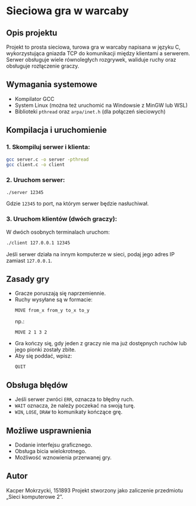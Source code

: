 # Sieciowa gra w warcaby

## Opis projektu
Projekt to prosta sieciowa, turowa gra w warcaby napisana w języku C, wykorzystująca gniazda TCP do komunikacji między klientami a serwerem. Serwer obsługuje wiele równoległych rozgrywek, waliduje ruchy oraz obsługuje rozłączenie graczy.

## Wymagania systemowe
- Kompilator GCC
- System Linux (można też uruchomić na Windowsie z MinGW lub WSL)
- Biblioteki `pthread` oraz `arpa/inet.h` (dla połączeń sieciowych)

## Kompilacja i uruchomienie

### 1. Skompiluj serwer i klienta:
```bash
gcc server.c -o server -pthread
gcc client.c -o client
```

### 2. Uruchom serwer:
```bash
./server 12345
```
Gdzie `12345` to port, na którym serwer będzie nasłuchiwał.

### 3. Uruchom klientów (dwóch graczy):
W dwóch osobnych terminalach uruchom:
```bash
./client 127.0.0.1 12345
```
Jeśli serwer działa na innym komputerze w sieci, podaj jego adres IP zamiast `127.0.0.1`.

## Zasady gry
- Gracze poruszają się naprzemiennie.
- Ruchy wysyłane są w formacie:
  ```
  MOVE from_x from_y to_x to_y
  ```
  np.:
  ```
  MOVE 2 1 3 2
  ```
- Gra kończy się, gdy jeden z graczy nie ma już dostępnych ruchów lub jego pionki zostały zbite.
- Aby się poddać, wpisz:
  ```
  QUIT
  ```

## Obsługa błędów
- Jeśli serwer zwróci `ERR`, oznacza to błędny ruch.
- `WAIT` oznacza, że należy poczekać na swoją turę.
- `WIN`, `LOSE`, `DRAW` to komunikaty kończące grę.

## Możliwe usprawnienia
- Dodanie interfejsu graficznego.
- Obsługa bicia wielokrotnego.
- Możliwość wznowienia przerwanej gry.

## Autor
Kacper Mokrzycki, 151893
Projekt stworzony jako zaliczenie przedmiotu „Sieci komputerowe 2”.
